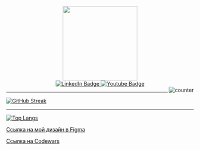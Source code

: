 <div id="header" align="center">
  <img src="https://media.giphy.com/media/scZPhLqaVOM1qG4lT9/giphy.gif" width="200"/>
</div>


<div id="badges" align="center">
  <a href="https://www.linkedin.com/in/yuriy-tkachenko-95352724b/">
    <img src="https://img.shields.io/badge/LinkedIn-blue?style=for-the-badge&logo=linkedin&logoColor=white" alt="LinkedIn Badge"/>
  </a>
  <a href="(https://www.youtube.com/@vhs9287/featured)">
    <img src="https://img.shields.io/badge/YouTube-red?style=for-the-badge&logo=youtube&logoColor=white" alt="Youtube Badge"/>
  </a>
</div>

<img src="https://komarev.com/ghpvc/?username=your-github-username&style=flat-square&color=blue" alt="counter" align="right"/>

--- 
[![GitHub Streak](http://github-readme-streak-stats.herokuapp.com?user=VxHxS&theme=dark&background=000000)](https://git.io/streak-stats)

----
[![Top Langs](https://github-readme-stats.vercel.app/api/top-langs/?username=VxHxS&layout=compact&theme=vision-friendly-dark)](https://github.com/anuraghazra/github-readme-stats)

[Ссылка на мой дизайн в Figma](https://www.figma.com/file/NAoS9j2BJ8OIODWQlL24J3?node-id=0:1&locale=en&type=design)

[Ссылка на Codewars](https://www.codewars.com/users/VxHxS)

<!--

**VxHxS/VxHxS** is a ✨ _special_ ✨ repository because its `README.md` (this file) appears on your GitHub profile.

Here are some ideas to get you started:

- 🔭 I’m currently working on ...
- 🌱 I’m currently learning ...
- 👯 I’m looking to collaborate on ...
- 🤔 I’m looking for help with ...
- 💬 Ask me about ...
- 📫 How to reach me: ...
- 😄 Pronouns: ...
- ⚡ Fun fact: ...
-->
